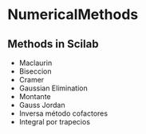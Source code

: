 # NumericalMethods

## Methods in Scilab

 - Maclaurin
 - Biseccion
 - Cramer
 - Gaussian Elimination
 - Montante
 - Gauss Jordan
 - Inversa método cofactores
 - Integral por trapecios 
